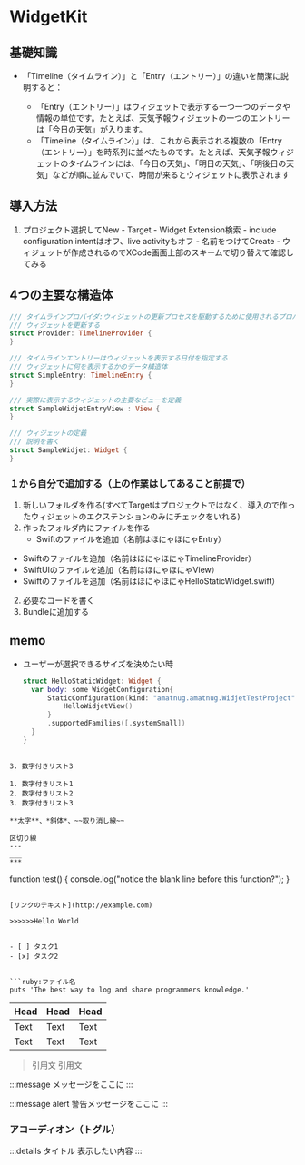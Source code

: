 # WidgetKit

## 基礎知識

- 「Timeline（タイムライン）」と「Entry（エントリー）」の違いを簡潔に説明すると：

  - 「Entry（エントリー）」はウィジェットで表示する一つ一つのデータや情報の単位です。たとえば、天気予報ウィジェットの一つのエントリーは「今日の天気」が入ります。
  - 「Timeline（タイムライン）」は、これから表示される複数の「Entry（エントリー）」を時系列に並べたものです。たとえば、天気予報ウィジェットのタイムラインには、「今日の天気」、「明日の天気」、「明後日の天気」などが順に並んでいて、時間が来るとウィジェットに表示されます


## 導入方法
1. プロジェクト選択してNew - Target - Widget Extension検索 - include configuration intentはオフ、live activityもオフ - 名前をつけてCreate - ウィジェットが作成されるのでXCode画面上部のスキームで切り替えて確認してみる

## 4つの主要な構造体
```Swift
/// タイムラインプロバイダ:ウィジェットの更新プロセスを駆動するために使用されるプロバイダー
/// ウィジェットを更新する
struct Provider: TimelineProvider {
}

/// タイムラインエントリーはウィジェットを表示する日付を指定する
/// ウィジェットに何を表示するかのデータ構造体
struct SimpleEntry: TimelineEntry {
}

/// 実際に表示するウィジェットの主要なビューを定義
struct SampleWidjetEntryView : View {
}

/// ウィジェットの定義
/// 説明を書く
struct SampleWidjet: Widget {
}
```


### １から自分で追加する（上の作業はしてあること前提で）
1. 新しいフォルダを作る(すべてTargetはプロジェクトではなく、導入ので作ったウィジェットのエクステンションのみにチェックをいれる)
2. 作ったフォルダ内にファイルを作る
   - Swiftのファイルを追加（名前はほにゃほにゃEntry）
  - Swiftのファイルを追加（名前はほにゃほにゃTimelineProvider）
  - SwiftUIのファイルを追加（名前はほにゃほにゃView）
  - Swiftのファイルを追加（名前はほにゃほにゃHelloStaticWidget.swift）
2. 必要なコードを書く
3. Bundleに追加する


## memo
- ユーザーが選択できるサイズを決めたい時
  ```Swift
  struct HelloStaticWidget: Widget {
    var body: some WidgetConfiguration{
        StaticConfiguration(kind: "amatnug.amatnug.WidjetTestProject", provider: HelloWidgetTimelineProvider()) { _ in
            HelloWidjetView()
        }
        .supportedFamilies([.systemSmall])
    }
  }
```

3. 数字付きリスト3

1. 数字付きリスト1
2. 数字付きリスト2
3. 数字付きリスト3

**太字**、*斜体*、~~取り消し線~~

区切り線
--- 
___
***

```
function test() {
  console.log("notice the blank line before this function?");
}
```

[リンクのテキスト](http://example.com)

>>>>>>Hello World


- [ ] タスク1
- [x] タスク2


```ruby:ファイル名
puts 'The best way to log and share programmers knowledge.'
```

| Head | Head | Head |
| ---- | ---- | ---- |
| Text | Text | Text |
| Text | Text | Text |

> 引用文
> 引用文

:::message
メッセージをここに
:::

:::message alert
警告メッセージをここに
:::

### アコーディオン（トグル）
:::details タイトル
表示したい内容
:::
